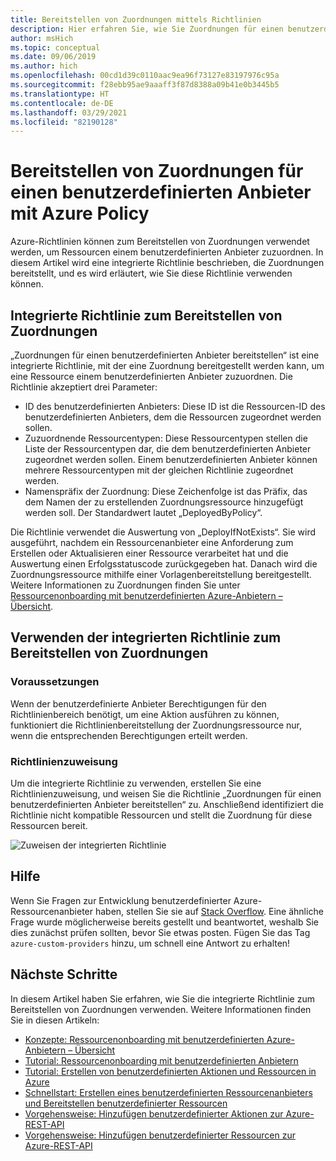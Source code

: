 ```yaml
---
title: Bereitstellen von Zuordnungen mittels Richtlinien
description: Hier erfahren Sie, wie Sie Zuordnungen für einen benutzerdefinierten Anbieter mithilfe des Azure Policy-Diensts bereitstellen.
author: msHich
ms.topic: conceptual
ms.date: 09/06/2019
ms.author: hich
ms.openlocfilehash: 00cd1d39c0110aac9ea96f73127e83197976c95a
ms.sourcegitcommit: f28ebb95ae9aaaff3f87d8388a09b41e0b3445b5
ms.translationtype: HT
ms.contentlocale: de-DE
ms.lasthandoff: 03/29/2021
ms.locfileid: "82190128"
---
```

# <a name="deploy-associations-for-a-custom-provider-using-azure-policy"></a>Bereitstellen von Zuordnungen für einen benutzerdefinierten Anbieter mit Azure Policy

Azure-Richtlinien können zum Bereitstellen von Zuordnungen verwendet werden, um Ressourcen einem benutzerdefinierten Anbieter zuzuordnen. In diesem Artikel wird eine integrierte Richtlinie beschrieben, die Zuordnungen bereitstellt, und es wird erläutert, wie Sie diese Richtlinie verwenden können.

## <a name="built-in-policy-to-deploy-associations"></a>Integrierte Richtlinie zum Bereitstellen von Zuordnungen

„Zuordnungen für einen benutzerdefinierten Anbieter bereitstellen“ ist eine integrierte Richtlinie, mit der eine Zuordnung bereitgestellt werden kann, um eine Ressource einem benutzerdefinierten Anbieter zuzuordnen. Die Richtlinie akzeptiert drei Parameter:

- ID des benutzerdefinierten Anbieters: Diese ID ist die Ressourcen-ID des benutzerdefinierten Anbieters, dem die Ressourcen zugeordnet werden sollen.
- Zuzuordnende Ressourcentypen: Diese Ressourcentypen stellen die Liste der Ressourcentypen dar, die dem benutzerdefinierten Anbieter zugeordnet werden sollen. Einem benutzerdefinierten Anbieter können mehrere Ressourcentypen mit der gleichen Richtlinie zugeordnet werden.
- Namenspräfix der Zuordnung: Diese Zeichenfolge ist das Präfix, das dem Namen der zu erstellenden Zuordnungsressource hinzugefügt werden soll. Der Standardwert lautet „DeployedByPolicy“.

Die Richtlinie verwendet die Auswertung von „DeployIfNotExists“. Sie wird ausgeführt, nachdem ein Ressourcenanbieter eine Anforderung zum Erstellen oder Aktualisieren einer Ressource verarbeitet hat und die Auswertung einen Erfolgsstatuscode zurückgegeben hat. Danach wird die Zuordnungsressource mithilfe einer Vorlagenbereitstellung bereitgestellt.
Weitere Informationen zu Zuordnungen finden Sie unter [Ressourcenonboarding mit benutzerdefinierten Azure-Anbietern – Übersicht](./concepts-resource-onboarding.md).

## <a name="how-to-use-the-deploy-associations-built-in-policy"></a>Verwenden der integrierten Richtlinie zum Bereitstellen von Zuordnungen 

### <a name="prerequisites"></a>Voraussetzungen
Wenn der benutzerdefinierte Anbieter Berechtigungen für den Richtlinienbereich benötigt, um eine Aktion ausführen zu können, funktioniert die Richtlinienbereitstellung der Zuordnungsressource nur, wenn die entsprechenden Berechtigungen erteilt werden.

### <a name="policy-assignment"></a>Richtlinienzuweisung
Um die integrierte Richtlinie zu verwenden, erstellen Sie eine Richtlinienzuweisung, und weisen Sie die Richtlinie „Zuordnungen für einen benutzerdefinierten Anbieter bereitstellen“ zu. Anschließend identifiziert die Richtlinie nicht kompatible Ressourcen und stellt die Zuordnung für diese Ressourcen bereit.

![Zuweisen der integrierten Richtlinie](media/concepts-built-in-policy/assign-builtin-policy-customprovider.png)

## <a name="getting-help"></a>Hilfe

Wenn Sie Fragen zur Entwicklung benutzerdefinierter Azure-Ressourcenanbieter haben, stellen Sie sie auf [Stack Overflow](https://stackoverflow.com/questions/tagged/azure-custom-providers). Eine ähnliche Frage wurde möglicherweise bereits gestellt und beantwortet, weshalb Sie dies zunächst prüfen sollten, bevor Sie etwas posten. Fügen Sie das Tag ```azure-custom-providers``` hinzu, um schnell eine Antwort zu erhalten!

## <a name="next-steps"></a>Nächste Schritte

In diesem Artikel haben Sie erfahren, wie Sie die integrierte Richtlinie zum Bereitstellen von Zuordnungen verwenden. Weitere Informationen finden Sie in diesen Artikeln:

- [Konzepte: Ressourcenonboarding mit benutzerdefinierten Azure-Anbietern – Übersicht](./concepts-resource-onboarding.md)
- [Tutorial: Ressourcenonboarding mit benutzerdefinierten Anbietern](./tutorial-resource-onboarding.md)
- [Tutorial: Erstellen von benutzerdefinierten Aktionen und Ressourcen in Azure](./tutorial-get-started-with-custom-providers.md)
- [Schnellstart: Erstellen eines benutzerdefinierten Ressourcenanbieters und Bereitstellen benutzerdefinierter Ressourcen](./create-custom-provider.md)
- [Vorgehensweise: Hinzufügen benutzerdefinierter Aktionen zur Azure-REST-API](./custom-providers-action-endpoint-how-to.md)
- [Vorgehensweise: Hinzufügen benutzerdefinierter Ressourcen zur Azure-REST-API](./custom-providers-resources-endpoint-how-to.md)
